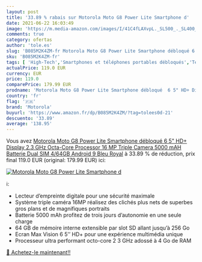 ```yaml
---
layout: post
title: '33.89 % rabais sur Motorola Moto G8 Power Lite Smartphone d'
date: 2021-06-22 16:03:49
image: 'https://m.media-amazon.com/images/I/41C4fLAXvpL._SL500_._SL400_.jpg'
comments: true
category: ofertas
author: 'tole.es'
slug: 'B085M2K4ZM-fr Motorola Moto G8 Power Lite Smartphone débloqué 6 5" HD+...'
sku: 'B085M2K4ZM-fr'
tags: [ 'High-Tech','Smartphones et téléphones portables débloqués','Téléphones portables et accessoires','motorola', ]
actualPrice: 119.0 EUR
currency: EUR
price: 119.0
comparePrice: 179.99 EUR
prodname: 'Motorola Moto G8 Power Lite Smartphone débloqué  6 5" HD+ Display  2.3 GHz Octa-Core Processor  16 MP Triple Camera  5000 mAH Batterie  Dual SIM  4/64GB  Android 9   Bleu Royal'
country: 'fr'
flag: '🇫🇷'
brand: 'Motorola'
buyurl: 'https://www.amazon.fr/dp/B085M2K4ZM/?tag=tolees0d-21'
descuento: '33.89'
average: '138.95'
---
```


Vous avez [Motorola Moto G8 Power Lite Smartphone débloqué  6 5" HD+ Display  2.3 GHz Octa-Core Processor  16 MP Triple Camera  5000 mAH Batterie  Dual SIM  4/64GB  Android 9   Bleu Royal](https://www.amazon.fr/dp/B085M2K4ZM/?tag=tolees0d-21)  à  33.89 % de réduction, prix final  119.0 EUR (original: 179.99 EUR) ici:

[![Motorola Moto G8 Power Lite Smartphone d](https://m.media-amazon.com/images/I/41C4fLAXvpL._SL500_._SL400_.jpg)](https://www.amazon.fr/dp/B085M2K4ZM/?tag=tolees0d-21)

ℹ️:

- Lecteur d’empreinte digitale pour une sécurité maximale
- Système triple caméra 16MP réalisez des clichés plus nets de superbes gros plans et de magnifiques portraits
- Batterie 5000 mAh profitez de trois jours d’autonomie en une seule charge
- 64 GB de mémoire interne extensible par slot SD allant jusqu’à 256 Go
- Ecran Max Vision 6 5’’ HD+ pour une expérience multimédia unique
- Processeur ultra performant octo-core 2 3 GHz adossé à 4 Go de RAM

[🛒 Achetez-le maintenant!!](https://www.amazon.fr/dp/B085M2K4ZM/?tag=tolees0d-21)

